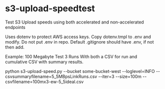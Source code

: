 # s3-upload-speedtest
Test S3 Upload speeds using both accelerated and non-accelerated endpoints

Uses dotenv to protect AWS access keys.  Copy dotenv.tmpl to .env and modify. Do not put .env in repo. Default .gitignore should have .env, if not then add.

Example:
100 Megabyte Test
3 Runs
With both a CSV for run and cumulative CSV with summary results.

python s3-upload-speed.py --bucket some-bucket-west --loglevel=INFO --csvsummaryfilename=5_5MBpsLinkRuns.csv --iter=3 --size=100m --csvfilename=100mx3-ew-5_5ideal.csv